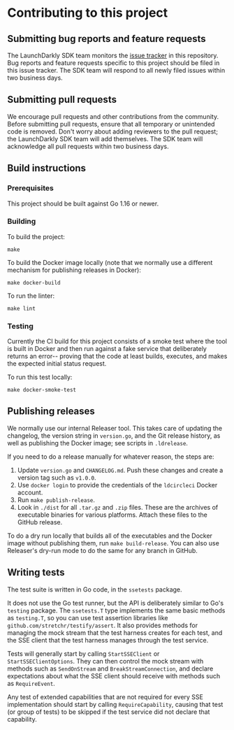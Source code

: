 # Contributing to this project
 
## Submitting bug reports and feature requests

The LaunchDarkly SDK team monitors the [issue tracker](https://github.com/launchdarkly/sse-contract-tests/issues) in this repository. Bug reports and feature requests specific to this project should be filed in this issue tracker. The SDK team will respond to all newly filed issues within two business days.

## Submitting pull requests
 
We encourage pull requests and other contributions from the community. Before submitting pull requests, ensure that all temporary or unintended code is removed. Don't worry about adding reviewers to the pull request; the LaunchDarkly SDK team will add themselves. The SDK team will acknowledge all pull requests within two business days.
 
## Build instructions
 
### Prerequisites

This project should be built against Go 1.16 or newer.

### Building

To build the project:
```
make
```

To build the Docker image locally (note that we normally use a different mechanism for publishing releases in Docker):
```
make docker-build
```

To run the linter:
```
make lint
```

### Testing

Currently the CI build for this project consists of a smoke test where the tool is built in Docker and then run against a fake service that deliberately returns an error-- proving that the code at least builds, executes, and makes the expected initial status request.

To run this test locally:
```
make docker-smoke-test
```

## Publishing releases

We normally use our internal Releaser tool. This takes care of updating the changelog, the version string in `version.go`, and the Git release history, as well as publishing the Docker image; see scripts in `.ldrelease`.

If you need to do a release manually for whatever reason, the steps are:

1. Update `version.go` and `CHANGELOG.md`. Push these changes and create a version tag such as `v1.0.0`.
2. Use `docker login` to provide the credentials of the `ldcircleci` Docker account.
3. Run `make publish-release`.
4. Look in `./dist` for all `.tar.gz` and `.zip` files. These are the archives of executable binaries for various platforms. Attach these files to the GitHub release.

To do a dry run locally that builds all of the executables and the Docker image without publishing them, run `make build-release`. You can also use Releaser's dry-run mode to do the same for any branch in GitHub.

## Writing tests

The test suite is written in Go code, in the `ssetests` package.

It does not use the Go test runner, but the API is deliberately similar to Go's `testing` package. The `ssetests.T` type implements the same basic methods as `testing.T`, so you can use test assertion libraries like `github.com/stretchr/testify/assert`. It also provides methods for managing the mock stream that the test harness creates for each test, and the SSE client that the test harness manages through the test service.

Tests will generally start by calling `StartSSEClient` or `StartSSEClientOptions`. They can then control the mock stream with methods such as `SendOnStream` and `BreakStreamConnection`, and declare expectations about what the SSE client should receive with methods such as `RequireEvent`.

Any test of extended capabilities that are not required for every SSE implementation should start by calling `RequireCapability`, causing that test (or group of tests) to be skipped if the test service did not declare that capability.

